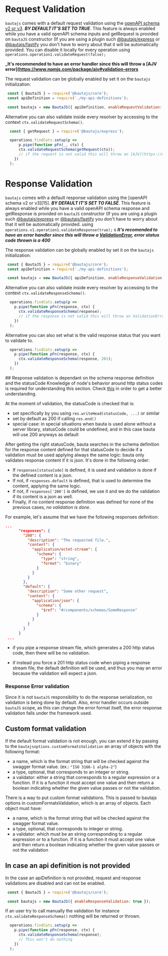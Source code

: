 # Request Validation

`bautajs` comes with a default request validation using the [openAPI schema v2 or v3](https://github.com/OAI/OpenAPI-Specification/blob/master/versions/3.0.0.md#specification). **_BY DEFAULT IT'S SET TO TRUE_**.
This feature is always enabled while you have a valid openAPI schema inputs and getRequest is provided on `bautaJS` constructor (If you are using a plugin such [@bautajs/express](../packages/bautajs-express) or [@bautajs/fastify](../packages/bautajs-fastify) you don't have to worry about that it will be automatically provided.
You can disable it locally for every operation using `operations.operation1.validateRequest(false);`

**_It's recommended to have an error handler since this will throw a [AJV error](https://www.npmjs.com/package/ajv#validation-errors**

The request validation can be globally enabled by set it on the `bautajs` initialization:

```js
 const { BautaJS } = require('@bautajs/core');
 const apiDefinition = require('./my-api-definitions');

 const bautajs = new BautaJS({ apiDefinition, enableRequestValidation: true });
```

Alternative you can also validate inside every resolver by accessing to the context `ctx.validateRequestSchema()`.

```js
  const { getRequest } = require('@bautajs/express');

  operations.findCats.setup(p => 
      p.pipe(function pFn(_, ctx) {
      ctx.validateRequestSchema(getRequest(ctx));
      // if the request is not valid this will throw an [AJV](https://www.npmjs.com/package/ajv#validation-errors) error
    })
  );
```


# Response Validation

`bautajs` comes with a default response validation using the [openAPI schema v2 or v3][15]. **_BY DEFAULT IT'S SET TO FALSE_**.
This feature is always enabled while you have a valid openAPI schema response and getResponse is provided on `bautaJS` constructor (If you are using a plugin such [@bautajs/express](../packages/bautajs-express) or [@bautajs/fastify](../packages/bautajs-fastify) you don't have to worry about that it will be automatically provided.
using `operations.v1.operation1.validateResponse(true);`
s
**_It's recomended to have an error handler since this will throw a [ValidationError](../packages/bautajs/src/core/validation-error.ts), error status code thrown is a 400_**

The response validation can be globally enabled by set it on the `bautajs` initialization:

```js
 const { BautaJS } = require('@bautajs/core');
 const apiDefinition = require('./my-api-definitions');

 const bautajs = new BautaJS({ apiDefinition, enableResponseValidation: true });
```

Alternative you can also validate inside every resolver by accessing to the context `ctx.validateResponseSchema()`.

```js
  operations.findCats.setup(p => 
    p.pipe(function pFn(response, ctx) {
      ctx.validateResponseSchema(response);
      // if the response is not valid this will throw an ValidationError error 
    })
  );
```

Alternative you can also set what is the valid response status that you want to validate to.

```js
  operations.findCats.setup(p => 
    p.pipe(function pFn(response, ctx) {
      ctx.validateResponseSchema(response, 201);
    })
  );
```

## Response validation is dependant on the schema response definition and the statusCode
Knowledge of node's behavior around http status codes is required for understanding this section. Check [this](https://nodejs.org/es/docs/guides/anatomy-of-an-http-transaction/#http-status-code) in order to get a better understanding.

At the moment of validation, the statusCode is checked that is:
- set specifically by you using ```res.writeHead(statusCode, ...)``` or similar
- set by default as 200 if calling ```res.end()```
- special case: in special situations when bauta is used alone without a server library, statusCode could be undefined, and in this case bauta will use 200 anyways as default

After getting the right statusCode, bauta searches in the schema definition for the response content defined for that statusCode to decide if a validation must be used applying always the same logic: bauta only validates response content if it is json. It's done in the following order:
- If ```responses[statusCode]``` is defined, it is used and validation is done if the defined content is a json.
- If not, if ```responses.default``` is defined, that is used to determine the content, applying the same logic.
- If not, if ```responses['200']``` is defined, we use it and we do the validation if its content is a json as well.
- Finally, if no content response definition was defined for none of the previous cases, *no validation is done*.

For example, let's assume that we have the following responses definition:

```json
...
      "responses": {
        "200": {
          "description": "The requested file.",
          "content": {
            "application/octet-stream": {
              "schema": {
                "type": "string",
                "format": "binary"
              }
            }
          }
        },
        "default": {
          "description": "Some other request",
          "content": {
            "application/json": {
              "schema": {
                "$ref": "#/components/schemas/SomeResponse"
              }
            }
          }
        }
      }
 ...     
```
- if you pipe a response stream file, which generates a 200 http status code, then there will be no validation.

- if instead you force a 201 http status code when piping a response stream file, the default definition will be used, and thus you may an error because the validation will expect a json.

### Response Error validation

Since it is not `bautaJS` responsibility to do the response serialization, no validation is being done by default. Also, error handler occurs outside `bautaJS` scope, as this can change the error format itself, the error response validation falls under the framework used.

## Custom format validation

If the default format validation is not enough, you can extend it by passing to the `bautajsoptions.customFormatsValidation` an array of objects with the following format:

- a name, which is the format string that will be checked against the swagger format value. (ex.: `"ISO 3166-1 alpha-2"`)
- a type, optional, that corresponds to an integer or string.
- a validator: either a string that corresponds to a regular expression or a function. If it is a function it must accept one value and then return a boolean indicating whether the given value passes or not the validation.

There is a way to put custom format validations. This is passed to bautajs options in customFormatsValidation, which is an array of objects. Each object must have:

- a name, which is the format string that will be checked against the swagger format value.
- a type, optional, that corresponds to integer or string.
- a validator: which must be an string corresponding to a regular expression or to a function. If it is a function it must accept one value and then return a boolean indicating whether the given value passes or not the validation

## In case an api definition is not provided

In the case an apiDefinition is not provided, request and response validations are disabled and can not be enabled.

```js
 const { BautaJS } = require('@bautajs/core');

 const bautajs = new BautaJS({ enableResponseValidation: true });
```

If an user try to call manually the validation for instance `ctx.validateResponseSchema()` nothing will be returned or thrown.

```js
  operations.findCats.setup(p => 
    p.pipe(function pFn(response, ctx) {
      ctx.validateResponseSchema(response);
      // This won't do nothing
    })
  );
```
